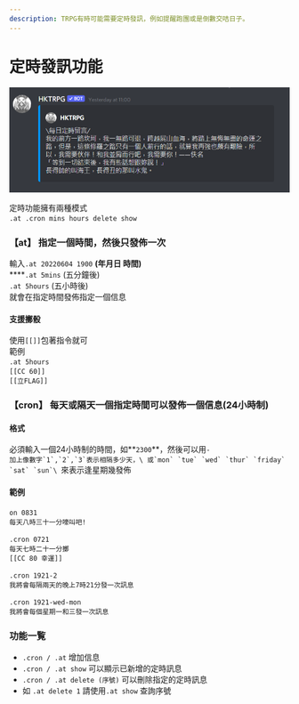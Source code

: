 ```yaml
---
description: TRPG有時可能需要定時發訊，例如提醒跑團或是倒數交咭日子。
---
```


# 定時發訊功能

![](<../.gitbook/assets/image (35) (1).png>)

定時功能擁有兩種模式\
`.at .cron mins hours delete show`

### 【at】 指定一個時間，然後只發佈一次

輸入`.at 20220604 1900` **(年月日 時間)**\
****`.at 5mins` (五分鐘後)\
`.at 5hours` (五小時後)\
就會在指定時間發佈指定一個信息

#### 支援擲骰

使用`[[]]`包著指令就可\
範例\
`.at 5hours`\
`[[CC 60]]`\
`[[立FLAG]]`

### 【cron】 每天或隔天一個指定時間可以發佈一個信息(24小時制)

#### 格式

必須輸入一個24小時制的時間，如**`2300`**，然後可以用`-`\
``加上像數字`1`,`2`,`3`表示相隔多少天，\
或`mon` `tue` `wed` `thur` `friday` `sat` `sun`\
``來表示逢星期幾發佈

#### 範例

`on 0831` \
`每天八時三十一分嚎叫吧!`

`.cron 0721`\
`每天七時二十一分擲`\
`[[CC 80 幸運]]`

`.cron 1921-2`\
`我將會每隔兩天的晚上7時21分發一次訊息`

`.cron 1921-wed-mon`\
`我將會每個星期一和三發一次訊息`

### 功能一覧

* `.cron / .at` 增加信息
* `.cron / .at show` 可以顯示已新增的定時訊息
* `.cron / .at delete (序號)` 可以刪除指定的定時訊息
* 如 `.at delete 1` 請使用`.at show` 查詢序號
